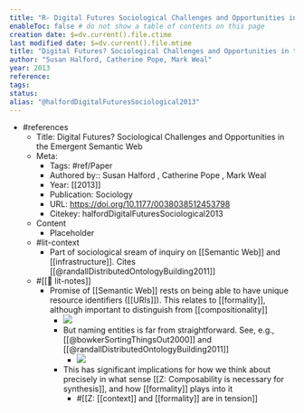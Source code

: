 ```yaml
---
title: "R- Digital Futures Sociological Challenges and Opportunities in the Emergent Semantic Web"
enableToc: false # do not show a table of contents on this page
creation date: $=dv.current().file.ctime
last modified date: $=dv.current().file.mtime
title: "Digital Futures? Sociological Challenges and Opportunities in the Emergent Semantic Web"
author: "Susan Halford, Catherine Pope, Mark Weal"
year: 2013
reference: 
tags: 
status: 
alias: "@halfordDigitalFuturesSociological2013"
---
```


- #references
    - Title: Digital Futures? Sociological Challenges and Opportunities in the Emergent Semantic Web
    - Meta:
        - Tags: #ref/Paper
        - Authored by::  Susan Halford ,  Catherine Pope ,  Mark Weal
        - Year: [[2013]]
        - Publication: Sociology
        - URL: https://doi.org/10.1177/0038038512453798
        - Citekey: halfordDigitalFuturesSociological2013
    - Content
        - Placeholder
    - #lit-context
        - Part of sociological sream of inquiry on [[Semantic Web]] and [[infrastructure]]. Cites [[@randallDistributedOntologyBuilding2011]]
    - #[[📝 lit-notes]]
        - Promise of [[Semantic Web]] rests on being able to have unique resource identifiers ([[URIs]]). This relates to [[formality]], although important to distinguish from [[compositionality]]
            - ![](https://firebasestorage.googleapis.com/v0/b/firescript-577a2.appspot.com/o/imgs%2Fapp%2Fmegacoglab%2FM3PpiGtvzg.png?alt=media&token=e0783be4-c6dd-40fa-b76f-0805b1eb42b7)
            - But naming entities is far from straightforward. See, e.g., [[@bowkerSortingThingsOut2000]] and [[@randallDistributedOntologyBuilding2011]]
                - ![](https://firebasestorage.googleapis.com/v0/b/firescript-577a2.appspot.com/o/imgs%2Fapp%2Fmegacoglab%2FzYhdbtf4dB.png?alt=media&token=e9d60c6d-358e-4620-880d-e7cdf6360d82)
            - This has significant implications for how we think about precisely in what sense [[Z: Composability is necessary for synthesis]], and how [[formality]] plays into it
                - #[[Z: [[context]] and [[formality]] are in tension]]
